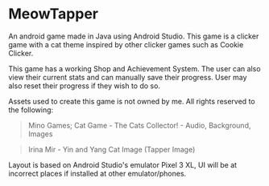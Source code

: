 # MeowTapper
An android game made in Java using Android Studio. This game is a clicker game with a cat theme inspired by other clicker games such as Cookie Clicker.

This game has a working Shop and Achievement System. The user can also view their current stats and can manually save their progress. User may also reset their progress if they wish to do so.

Assets used to create this game is not owned by me. All rights reserved to the following:
> Mino Games; Cat Game - The Cats Collector! - Audio, Background, Images

> Irina Mir - Yin and Yang Cat Image (Tapper Image)

Layout is based on Android Studio's emulator Pixel 3 XL, UI will be at incorrect places if installed at other emulator/phones.

